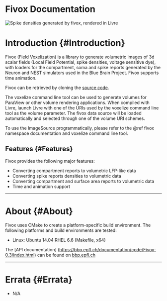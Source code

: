 Fivox Documentation
===================

![](3m_spikes_scaled.jpg "Spike densities generated by fivox, rendered in Livre")

# Introduction {#Introduction}

Fivox (Field Voxelization) is a library to generate volumetric images of
3d scalar fields (Local Field Potential, spike densities, voltage
sensitive dye), with loaders for the compartment, soma and spike reports
generated by the Neuron and NEST simulators used in the Blue Brain
Project. Fivox supports time animation.

Fivox can be retrieved by cloning
the [source code](https://github.com/BlueBrain/Fivox).

The voxelize command line tool can be used to generate volumes for
ParaView or other volume rendering applications. When compiled with
Livre, launch Livre with one of the URIs used by the voxelize command line tool
as the volume parameter. The fivox data source will be loaded
automatically and selected through one of the volume URI schemes.

To use the ImageSource programmatically, please refer to the @ref fivox
namespace documentation and voxelize command line tool.

## Features {#Features}

Fivox provides the following major features:

* Converting compartment reports to volumetric LFP-like data
* Converting spike reports densities to volumetric data
* Converting compartment and surface area reports to volumetric data
* Time and animation support

- - -

# About {#About}

Fivox uses CMake to create a platform-specific build environment. The following
platforms and build environments are tested:

* Linux: Ubuntu 14.04 RHEL 6.6 (Makefile, x64)

The [API documentation]
(https://bbp.epfl.ch/documentation/code/Fivox-0.3/index.html)
can be found on [bbp.epfl.ch](https://bbp.epfl.ch/documentation/code/index.html)

- - -

# Errata {#Errata}

* N/A
